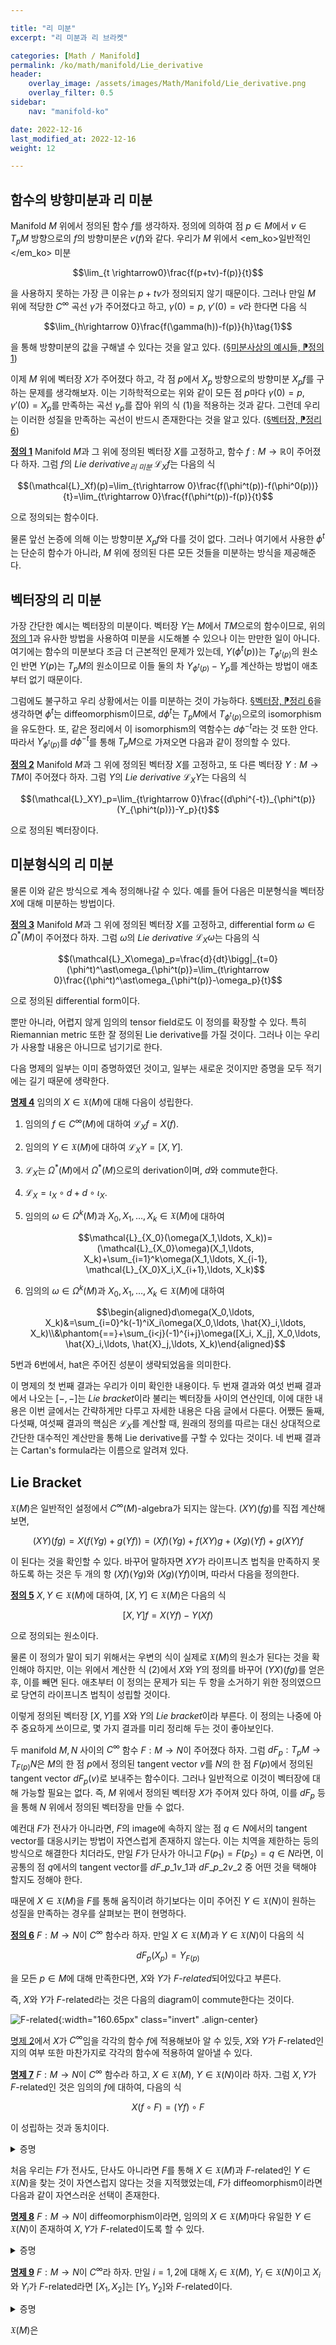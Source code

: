 ```yaml
---

title: "리 미분"
excerpt: "리 미분과 리 브라켓"

categories: [Math / Manifold]
permalink: /ko/math/manifold/Lie_derivative
header:
    overlay_image: /assets/images/Math/Manifold/Lie_derivative.png
    overlay_filter: 0.5
sidebar: 
    nav: "manifold-ko"

date: 2022-12-16
last_modified_at: 2022-12-16
weight: 12

---
```


## 함수의 방향미분과 리 미분

Manifold $M$ 위에서 정의된 함수 $f$를 생각하자. 정의에 의하여 점 $p\in M$에서 $v\in T_pM$ 방향으로의 $f$의 방향미분은 $v(f)$와 같다. 우리가 $M$ 위에서 <em_ko>일반적인</em_ko> 미분

$$\lim_{t \rightarrow0}\frac{f(p+tv)-f(p)}{t}$$

을 사용하지 못하는 가장 큰 이유는 $p+tv$가 정의되지 않기 때문이다. 그러나 만일 $M$ 위에 적당한 $C^\infty$ 곡선 $\gamma$가 주어졌다고 하고, $\gamma(0)=p$, $\gamma'(0)=v$라 한다면 다음 식

$$\lim_{h\rightarrow 0}\frac{f(\gamma(h))-f(p)}{h}\tag{1}$$

을 통해 방향미분의 값을 구해낼 수 있다는 것을 알고 있다. ([§미분사상의 예시들, ⁋정의 1](/ko/math/manifold/examples_of_differentials#df1)) 

이제 $M$ 위에 벡터장 $X$가 주어졌다 하고, 각 점 $p$에서 $X_p$ 방향으로의 방향미분 $X_pf$를 구하는 문제를 생각해보자. 이는 기하학적으로는 위와 같이 모든 점 $p$마다 $\gamma(0)=p$, $\gamma'(0)=X_p$를 만족하는 곡선 $\gamma_p$를 잡아 위의 식 (1)을 적용하는 것과 같다. 그런데 우리는 이러한 성질을 만족하는 곡선이 반드시 존재한다는 것을 알고 있다. ([§벡터장, ⁋정리 6](/ko/math/manifold/vector_fields#thm6))

<div class="definition" markdown="1">
 
<ins id="df1">**정의 1**</ins> Manifold $M$과 그 위에 정의된 벡터장 $X$를 고정하고, 함수 $f:M\rightarrow\mathbb{R}$이 주어졌다 하자. 그럼 $f$의 *Lie derivative<sub>리 미분</sub>* $\mathcal{L}_Xf$는 다음의 식

$$(\mathcal{L}_Xf)(p)=\lim_{t\rightarrow 0}\frac{f(\phi^t(p))-f(\phi^0(p))}{t}=\lim_{t\rightarrow 0}\frac{f(\phi^t(p))-f(p)}{t}$$

으로 정의되는 함수이다.

</div> 

물론 앞선 논증에 의해 이는 방향미분 $X_pf$와 다를 것이 없다. 그러나 여기에서 사용한 $\phi^t$는 단순히 함수가 아니라, $M$ 위에 정의된 다른 모든 것들을 미분하는 방식을 제공해준다.

## 벡터장의 리 미분

가장 간단한 예시는 벡터장의 미분이다. 벡터장 $Y$는 $M$에서 $TM$으로의 함수이므로, 위의 [정의 1](#df1)과 유사한 방법을 사용하여 미분을 시도해볼 수 있으나 이는 만만한 일이 아니다. 여기에는 함수의 미분보다 조금 더 근본적인 문제가 있는데, $Y(\phi^t(p))$는 $T_{\phi^t(p)}$의 원소인 반면 $Y(p)$는 $T_pM$의 원소이므로 이들 둘의 차 $Y_{\phi^t(p)}-Y_p$를 계산하는 방법이 애초부터 없기 때문이다. 

그럼에도 불구하고 우리 상황에서는 이를 미분하는 것이 가능하다. [§벡터장, ⁋정리 6](/ko/math/manifold/vector_fields#thm6)을 생각하면 $\phi^t$는 diffeomorphism이므로, $d\phi^t$는 $T_pM$에서 $T_{\phi^t(p)}$으로의 isomorphism을 유도한다. 또, 같은 정리에서 이 isomorphism의 역함수는 $d\phi^{-t}$라는 것 또한 안다. 따라서 $Y_{\phi^t(p)}$를 $d\phi^{-t}$를 통해 $T_pM$으로 가져오면 다음과 같이 정의할 수 있다.

<div class="definition" markdown="1">

<ins id="df2">**정의 2**</ins> Manifold $M$과 그 위에 정의된 벡터장 $X$를 고정하고, 또 다른 벡터장 $Y:M\rightarrow TM$이 주어졌다 하자. 그럼 $Y$의 *Lie derivative* $\mathcal{L}_XY$는 다음의 식

$$(\mathcal{L}_XY)_p=\lim_{t\rightarrow 0}\frac{(d\phi^{-t})_{\phi^t(p)}(Y_{\phi^t(p)})-Y_p}{t}$$

으로 정의된 벡터장이다.

</div>

## 미분형식의 리 미분

물론 이와 같은 방식으로 계속 정의해나갈 수 있다. 예를 들어 다음은 미분형식을 벡터장 $X$에 대해 미분하는 방법이다.

<div class="definition" markdown="1">

<ins id="df3">**정의 3**</ins> Manifold $M$과 그 위에 정의된 벡터장 $X$를 고정하고, differential form $\omega\in\Omega^\ast(M)$이 주어졌다 하자. 그럼 $\omega$의 *Lie derivative* $\mathcal{L}_X\omega$는 다음의 식

$$(\mathcal{L}_X\omega)_p=\frac{d}{dt}\bigg|_{t=0}(\phi^t)^\ast\omega_{\phi^t(p)}=\lim_{t\rightarrow 0}\frac{(\phi^t)^\ast\omega_{\phi^t(p)}-\omega_p}{t}$$

으로 정의된 differential form이다.

</div>

뿐만 아니라, 어렵지 않게 임의의 tensor field로도 이 정의를 확장할 수 있다. 특히 Riemannian metric 또한 잘 정의된 Lie derivative를 가질 것이다. 그러나 이는 우리가 사용할 내용은 아니므로 넘기기로 한다.

다음 명제의 일부는 이미 증명하였던 것이고, 일부는 새로운 것이지만 증명을 모두 적기에는 길기 때문에 생략한다.

<div class="proposition" markdown="1">

<ins id="pp4">**명제 4**</ins> 임의의 $X\in\mathfrak{X}(M)$에 대해 다음이 성립한다.

1. 임의의 $f\in C^\infty(M)$에 대하여 $\mathcal{L}_Xf=X(f)$.
2. 임의의 $Y\in \mathfrak{X}(M)$에 대하여 $\mathcal{L}_XY=[X,Y]$.
3. $\mathcal{L}_X$는 $\Omega^\ast(M)$에서 $\Omega^\ast(M)$으로의 derivation이며, $d$와 commute한다.
4. $\mathcal{L}_X=\iota_X\circ d+d\circ\iota_X$.
5. 임의의 $\omega\in\Omega^k(M)$과 $X_0, X_1,\ldots, X_k\in\mathfrak{X}(M)$에 대하여
    
    $$\mathcal{L}_{X_0}(\omega(X_1,\ldots, X_k))=(\mathcal{L}_{X_0}\omega)(X_1,\ldots, X_k)+\sum_{i=1}^k\omega(X_1,\ldots, X_{i-1}, \mathcal{L}_{X_0}X_i,X_{i+1},\ldots, X_k)$$

6. 임의의 $\omega\in\Omega^k(M)$과 $X_0, X_1,\ldots, X_k\in\mathfrak{X}(M)$에 대하여

    $$\begin{aligned}d\omega(X_0,\ldots, X_k)&=\sum_{i=0}^k(-1)^iX_i\omega(X_0,\ldots, \hat{X}_i,\ldots, X_k)\\&\phantom{==}+\sum_{i<j}(-1)^{i+j}\omega([X_i, X_j], X_0,\ldots, \hat{X}_i,\ldots, \hat{X}_j,\ldots, X_k)\end{aligned}$$

5번과 6번에서, hat은 주어진 성분이 생략되었음을 의미한다.

</div>

이 명제의 첫 번째 결과는 우리가 이미 확인한 내용이다. 두 번재 결과와 여섯 번째 결과에서 나오는 $[-,-]$는 *Lie bracket*이라 불리는 벡터장들 사이의 연산인데, 이에 대한 내용은 이번 글에서는 간략하게만 다루고 자세한 내용은 다음 글에서 다룬다. 어쨌든 둘째, 다섯째, 여섯째 결과의 핵심은 $\mathcal{L}_X$를 계산할 때, 원래의 정의를 따르는 대신 상대적으로 간단한 대수적인 계산만을 통해 Lie derivative를 구할 수 있다는 것이다. 네 번째 결과는 Cartan's formula라는 이름으로 알려져 있다.

## Lie Bracket

$\mathfrak{X}(M)$은 일반적인 설정에서 $C^\infty(M)$-algebra가 되지는 않는다. $(XY)(fg)$를 직접 계산해보면,

$$(XY)(fg)=X(f(Yg)+g(Yf))=(Xf)(Yg)+f(XY)g+(Xg)(Yf)+g(XY)f\tag{2}$$

이 된다는 것을 확인할 수 있다. 바꾸어 말하자면 $XY$가 라이프니츠 법칙을 만족하지 못하도록 하는 것은 두 개의 항 $(Xf)(Yg)$와 $(Xg)(Yf)$이며, 따라서 다음을 정의한다.

<div class="definition" markdown="1">

<ins id="df5">**정의 5**</ins> $X,Y\in\mathfrak{X}(M)$에 대하여, $[X,Y]\in\mathfrak{X}(M)$은 다음의 식

$$[X,Y]f=X(Yf)-Y(Xf)$$

으로 정의되는 원소이다.

</div>

물론 이 정의가 말이 되기 위해서는 우변의 식이 실제로 $\mathfrak{X}(M)$의 원소가 된다는 것을 확인해야 하지만, 이는 위에서 계산한 식 (2)에서 $X$와 $Y$의 정의를 바꾸어 $(YX)(fg)$를 얻은 후, 이를 빼면 된다. 애초부터 이 정의는 문제가 되는 두 항을 소거하기 위한 정의였으므로 당연히 라이프니츠 법칙이 성립할 것이다.

이렇게 정의된 벡터장 $[X,Y]$를 $X$와 $Y$의 *Lie bracket*이라 부른다. 이 정의는 나중에 아주 중요하게 쓰이므로, 몇 가지 결과를 미리 정리해 두는 것이 좋아보인다.

두 manifold $M,N$ 사이의 $C^\infty$ 함수 $F:M\rightarrow N$이 주어졌다 하자. 그럼 $dF_p:T_pM\rightarrow T_{F(p)}N$은 $M$의 한 점 $p$에서 정의된 tangent vector $v$를 $N$의 한 점 $F(p)$에서 정의된 tangent vector $dF_p(v)$로 보내주는 함수이다. 그러나 일반적으로 이것이 벡터장에 대해 가능할 필요는 없다. 즉, $M$ 위에서 정의된 벡터장 $X$가 주어져 있다 하여, 이를 $dF_p$ 등을 통해 $N$ 위에서 정의된 벡터장을 만들 수 없다. 

예컨대 $F$가 전사가 아니라면, $F$의 image에 속하지 않는 점 $q\in N$에서의 tangent vector를 대응시키는 방법이 자연스럽게 존재하지 않는다. 이는 치역을 제한하는 등의 방식으로 해결한다 치더라도, 만일 $F$가 단사가 아니고 $F(p_1)=F(p_2)=q\in N$라면, 이 공통의 점 $q$에서의 tangent vector를 $dF\_{p\_1} v\_1$과 $dF\_{p\_2} v\_2$ 중 어떤 것을 택해야 할지도 정해야 한다.

때문에 $X\in\mathfrak{X}(M)$을 $F$를 통해 움직이려 하기보다는 이미 주어진 $Y\in\mathfrak{X}(N)$이 원하는 성질을 만족하는 경우를 살펴보는 편이 현명하다.

<div class="definition" markdown="1">

<ins id="df6">**정의 6**</ins> $F:M\rightarrow N$이 $C^\infty$ 함수라 하자. 만일 $X\in\mathfrak{X}(M)$과 $Y\in\mathfrak{X}(N)$이 다음의 식

$$dF_p(X_p)=Y_{F(p)}$$

을 모든 $p\in M$에 대해 만족한다면, $X$와 $Y$가 *$F$-related*되어있다고 부른다.

</div>

즉, $X$와 $Y$가 $F$-related라는 것은 다음의 diagram이 commute한다는 것이다.

![F-related](/assets/images/Math/Manifold/Lie_derivative-1.png){:width="160.65px" class="invert" .align-center}

[명제 2](#pp2)에서 $X$가 $C^\infty$임을 각각의 함수 $f$에 적용해보아 알 수 있듯, $X$와 $Y$가 $F$-related인지의 여부 또한 마찬가지로 각각의 함수에 적용하여 알아낼 수 있다.

<div class="proposition" markdown="1">

<ins id="pp7">**명제 7**</ins> $F:M\rightarrow N$이 $C^\infty$ 함수라 하고, $X\in\mathfrak{X}(M)$, $Y\in\mathfrak{X}(N)$이라 하자. 그럼 $X,Y$가 $F$-related인 것은 임의의 $f$에 대하여, 다음의 식

$$X(f\circ F)=(Yf)\circ F$$

이 성립하는 것과 동치이다. 

</div>
<details class="proof" markdown="1">
<summary>증명</summary>

임의의 점 $p\in M$에 대하여,

$$X(f\circ F)(p)=X_p(f\circ F)=dF_p(X_p)f$$

그리고

$$((Yf)\circ F)(p)=(Yf)(F(p))=Y_{F(p)}f$$

이다. 따라서 주어진 두 조건이 동치이다.

</details>

처음 우리는 $F$가 전사도, 단사도 아니라면 $F$를 통해 $X\in\mathfrak{X}(M)$과 $F$-related인 $Y\in\mathfrak{X}(N)$을 찾는 것이 자연스럽지 않다는 것을 지적했었는데, $F$가 diffeomorphism이라면 다음과 같이 자연스러운 선택이 존재한다.

<div class="proposition" markdown="1">

<ins id="pp8">**명제 8**</ins> $F:M\rightarrow N$이 diffeomorphism이라면, 임의의 $X\in\mathfrak{X}(M)$마다 유일한 $Y\in\mathfrak{X}(N)$이 존재하여 $X,Y$가 $F$-related이도록 할 수 있다.

</div>
<details class="proof" markdown="1">
<summary>증명</summary>

각각의 $q\in N$마다 유일한 $p\in M$이 존재하여 $F(p)=q$이다. 따라서 각각의 점 $q\in N$마다, $Y$를 다음의 식

$$Y_q=dF_p(X_p)\qquad (F(p)=q)$$

으로 정의해주면 된다. $Y$가 $X$에 $F$-related이기 위해서는 위의 식이 반드시 성립해야 하므로, 이러한 $Y$가 유일하다는 것은 자명하다. 또, $Y:N\rightarrow TN$은 이제 다음 $C^\infty$ 함수들의 합성

$$N\overset{F^{-1}}{\longrightarrow}M\overset{X}{\longrightarrow}TM\overset{dF}{\longrightarrow}TN$$

이므로 $Y$는 $C^\infty$이다. 

</details>

<div class="proposition" markdown="1">

<ins id="pp9">**명제 9**</ins> $F:M\rightarrow N$이 $C^\infty$라 하자. 만일 $i=1,2$에 대해 $X_i\in\mathfrak{X}(M)$, $Y_i\in\mathfrak{X}(N)$이고 $X_i$와 $Y_i$가 $F$-related라면 $[X_1,X_2]$는 $[Y_1,Y_2]$와 $F$-related이다.

</div>
<details class="proof" markdown="1">
<summary>증명</summary>

다음의 식

$$dF_p([X_1,X_2]_p)=[Y_1,Y_2]_{F(p)}$$

이 모든 $p$에 대해 성립함을 보여야 한다. 이제 $F(p)$ 근방에서 정의된 임의의 함수 $f$에 대하여,

$$\begin{aligned}dF_p([X_1,X_2]_p)f&=[X_1,X_2]_p(f\circ F)\\
&=(X_1)_p(X_2(f\circ F))-(X_2)_p(X_1(f\circ F))\\
&=(X_1)_p((Y_2f)\circ F)-(X_2)_p((Y_1f)\circ F)\\
&=dF_p(X_1)_p(Y_2f)-dF_p(X_2)_p(Y_1f)\\
&=(Y_1)_{F(p)}(Y_2f)-(Y_2)_{F(p)}(Y_1f)\\
&=[Y_1,Y_2]_{F(p)}f\end{aligned}$$

이므로 원하는 결론을 얻는다.

</details>

$\mathfrak{X}(M)$은 